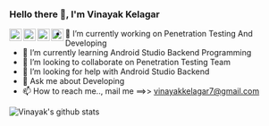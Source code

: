 ### Hello there 👋, I'm Vinayak Kelagar

<a href="https://twitter.com/vkelagar">
  <img align="left" alt="Vinayak Kelagar | Twitter" width="22px" src="https://cdn.jsdelivr.net/npm/simple-icons@v3/icons/twitter.svg" />
</a>
<a href="www.linkedin.com/in/vinayak-kelagar-ab911117b">
  <img align="left" alt="Vinayak's LinkdeIN" width="22px" src="https://cdn.jsdelivr.net/npm/simple-icons@v3/icons/linkedin.svg" />
</a>
<a href="https://medium.com/@vinayakkelagar7">
  <img align="left" alt="Vinayak's Medium" width="22px" src="https://cdn.jsdelivr.net/npm/simple-icons@v3/icons/medium.svg" />
</a>
<a href="https://cybervk.blogspot.com/">
  <img align="left" alt="Vinayak's Blog" width="22px" src="https://cdn.jsdelivr.net/npm/simple-icons@v3/icons/blogger.svg" />
</a>

- 🔭 I’m currently working on Penetration Testing And Developing
- 🌱 I’m currently learning Android Studio Backend Programming
- 👯 I’m looking to collaborate on Penetration Testing Team
- 🤔 I’m looking for help with Android Studio Backend
- 💬 Ask me about Developing 
- 📫 How to reach me.., mail me ==>> vinayakkelagar7@gmail.com

![Vinayak's github stats](https://github-readme-stats.vercel.app/api?username=VinayakKelagar&&show_icons=true&title_color=ffffff&icon_color=bb2acf&text_color=daf7dc&bg_color=191919)
